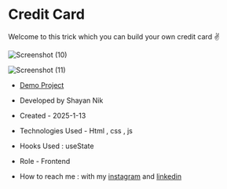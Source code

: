 # Credit Card

Welcome to this trick which you can build your own credit card ✌️

![Screenshot (10)](https://github.com/user-attachments/assets/7f38f378-e7b1-44c7-b6eb-7c8d0d7062a2)

![Screenshot (11)](https://github.com/user-attachments/assets/cbde0fb6-6cd8-43ff-a4e3-6ea5aa4a300a)

- [Demo Project](https://shayanmnik.github.io/Credit-Card/)

- Developed by Shayan Nik

- Created - 2025-1-13

- Technologies Used - Html , css , js

- Hooks Used : useState 

- Role - Frontend

- How to reach me : with my [instagram](https://www.instagram.com/shayan.nik_web?igsh=eGFqZ295d3B0MzJ6) and [linkedin](https://www.linkedin.com/in/shayan-nik-533594321?utm_source=share&utm_campaign=share_via&utm_content=profile&utm_medium=ios_app)
